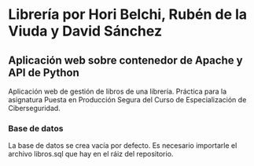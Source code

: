 # Librería por Hori Belchi, Rubén de la Viuda y David Sánchez
## Aplicación web sobre contenedor de Apache y API de Python

Aplicación web de gestión de libros de una librería. Práctica para la asignatura Puesta en Producción Segura del Curso de Especialización de Ciberseguridad.

### Base de datos
La base de datos se crea vacía por defecto. Es necesario importarle el archivo libros.sql que hay en el ráiz del repositorio.
